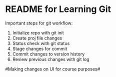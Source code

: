 # README for Learning Git #

Important steps for git workflow: 
1. Initialize repo with git init 
2. Create proj file changes
3. Status check with git status
4. Stage changes for commit
5. Commit changes to version history
6. Review previous changes with git log

#Making changes on UI for course purposes#
